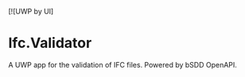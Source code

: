 [![UWP by UI]

# Ifc.Validator
A UWP app for the validation of IFC files. 
Powered by bSDD OpenAPI.
